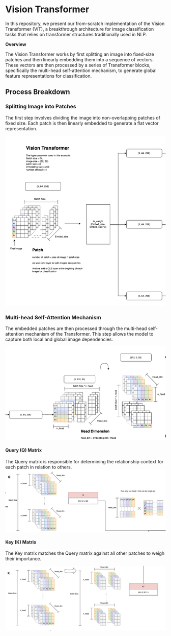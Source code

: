 # Vision Transformer


In this repository, we present our from-scratch implementation of the Vision Transformer (ViT), a breakthrough architecture for image classification tasks that relies on transformer structures traditionally used in NLP.

**Overview**

The Vision Transformer works by first splitting an image into fixed-size patches and then linearly embedding them into a sequence of vectors. These vectors are then processed by a series of Transformer blocks, specifically the multi-head self-attention mechanism, to generate global feature representations for classification.


## Process Breakdown

### Splitting Image into Patches

The first step involves dividing the image into non-overlapping patches of fixed size. Each patch is then linearly embedded to generate a flat vector representation.

<img src = './img/00.png'>

### Multi-head Self-Attention Mechanism

The embedded patches are then processed through the multi-head self-attention mechanism of the Transformer. This step allows the model to capture both local and global image dependencies.

<img src = './img/01.png'>

#### Query (Q) Matrix

The Query matrix is responsible for determining the relationship context for each patch in relation to others.
<img src = './img/02.png'>

#### Key (K) Matrix

The Key matrix matches the Query matrix against all other patches to weigh their importance.

<img src = './img/03.png'>